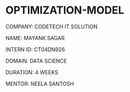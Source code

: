 # OPTIMIZATION-MODEL

COMPANY: CODETECH IT SOLUTION

NAME: MAYANK SAGAR

INTERN ID: CT04DN926

DOMAIN: DATA SCIENCE

DURATION: 4 WEEKS

MENTOR: NEELA SANTOSH
